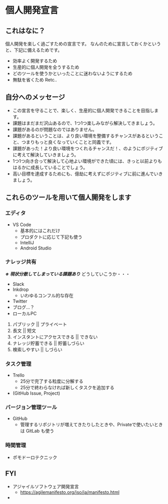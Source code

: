 # 個人開発宣言
## これはなに？
個人開発を楽しく過ごすための宣言です。
なんのために宣言しておくかというと、下記に備えるためです。
- 効率よく開発するため
- 生産的に個人開発を全うするため
- どのツールを使うかといったことに迷わないようにするため
- 無駄を省くため
Retc..

## 自分へのメッセージ
- この宣言を守ることで、楽しく、生産的に個人開発できることを目指します。
- 課題はまだまだ沢山あるので、1つ1つ楽しみながら解決してきましょう。
- 課題があるのが問題なのではありません。
- 課題があるということは、より良い環境を整備するチャンスがあるということ、つまりもっと良くなっていくことと同義です。
- 課題があった！より良い環境をつくれるチャンスだ！、のようにポジティブに考えて解決していきましょう。
- 1つ1つ向き合って解決して心地よい環境ができた頃には、きっと以前よりもはるかに成長していることでしょう。
- 高い目標を達成するためにも、億劫に考えずにポジティブに前に進んでいきましょう。

## これらのツールを用いて個人開発をします
### エディタ
- VS Code
  - 基本的にはこれだけ
  - プロダクトに応じて下記も使う
  - IntelliJ
  - Android Studio

### ナレッジ共有
***※ 現状分散してしまっている課題あり***
どうしていこうか・・・
- Slack
- Inkdrop
  - いわゆるコンフル的な存在
- Twitter
- ブログ…？
- ローカルPC

1. パブリック || プライベート
2. 長文 || 短文
3. インスタントにアクセスできる || できない
4. ナレッジ貯蓄できる || 貯蓄しづらい
5. 検索しやすい || しづらい

### タスク管理
- Trello
  - 25分で完了する粒度に分解する
  - 25分で終わらなければ新しくタスクを追加する
- (GitHub Issue, Project)

### バージョン管理ツール
- GitHub
  - 管理するリポジトリが増えてきたりしたときや、Privateで使いたいときは GitLab も使う

### 時間管理
- ポモドーロテクニック

## FYI
- アジャイルソフトウェア開発宣言
  - https://agilemanifesto.org/iso/ja/manifesto.html
- 